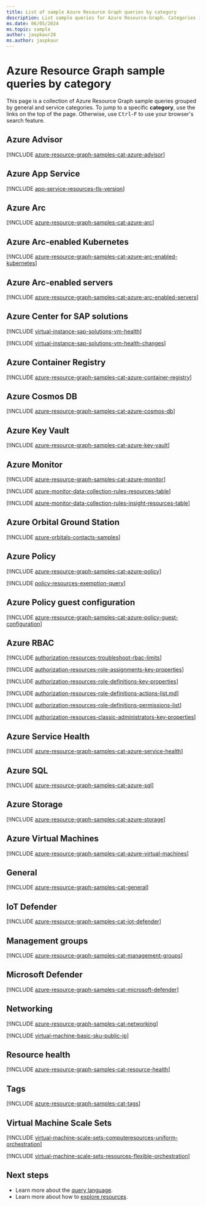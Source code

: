 ```yaml
---
title: List of sample Azure Resource Graph queries by category
description: List sample queries for Azure Resource-Graph. Categories include Tags, Azure Advisor, Key Vault, Kubernetes, Guest Configuration, and more.
ms.date: 06/05/2024
ms.topic: sample
author: jaspkaur28
ms.author: jaspkaur
---
```


# Azure Resource Graph sample queries by category

This page is a collection of Azure Resource Graph sample queries grouped by general and service
categories. To jump to a specific **category**, use the links on the top of the page.
Otherwise, use <kbd>Ctrl</kbd>-<kbd>F</kbd> to use your browser's search feature.

## Azure Advisor

[!INCLUDE [azure-resource-graph-samples-cat-azure-advisor](../includes/samples-by-category/azure-advisor.md)]

## Azure App Service

[!INCLUDE [app-service-resources-tls-version](../includes/samples-by-category/query/app-service-resources-tls-version.md)]

## Azure Arc

[!INCLUDE [azure-resource-graph-samples-cat-azure-arc](../includes/samples-by-category/azure-arc.md)]

## Azure Arc-enabled Kubernetes

[!INCLUDE [azure-resource-graph-samples-cat-azure-arc-enabled-kubernetes](../includes/samples-by-category/azure-arc-enabled-kubernetes.md)]

## Azure Arc-enabled servers

[!INCLUDE [azure-resource-graph-samples-cat-azure-arc-enabled-servers](../includes/samples-by-category/azure-arc-enabled-servers.md)]

## Azure Center for SAP solutions

[!INCLUDE [virtual-instance-sap-solutions-vm-health](../includes/samples-by-category/query/virtual-instance-sap-solutions-vm-health.md)]

[!INCLUDE [virtual-instance-sap-solutions-vm-health-changes](../includes/samples-by-category/query/virtual-instance-sap-solutions-vm-health-changes.md)]

## Azure Container Registry

[!INCLUDE [azure-resource-graph-samples-cat-azure-container-registry](../includes/samples-by-category/azure-container-registry.md)]

## Azure Cosmos DB

[!INCLUDE [azure-resource-graph-samples-cat-azure-cosmos-db](../includes/samples-by-category/azure-cosmos-db.md)]

## Azure Key Vault

[!INCLUDE [azure-resource-graph-samples-cat-azure-key-vault](../includes/samples-by-category/azure-key-vault.md)]

## Azure Monitor

[!INCLUDE [azure-resource-graph-samples-cat-azure-monitor](../includes/samples-by-category/azure-monitor.md)]

[!INCLUDE [azure-monitor-data-collection-rules-resources-table](../includes/samples-by-category/query/resources-monitor-data-collection-rules.md)]

[!INCLUDE [azure-monitor-data-collection-rules-insight-resources-table](../includes/samples-by-category/query/insight-resources-monitor-data-collection-rules.md)]


## Azure Orbital Ground Station

[!INCLUDE [azure-orbitals-contacts-samples](../includes/samples-by-category/query/orbital-resources-contacts.md)]

## Azure Policy

[!INCLUDE [azure-resource-graph-samples-cat-azure-policy](../includes/samples-by-category/azure-policy.md)]

[!INCLUDE [policy-resources-exemption-query](../includes/samples-by-category/query/policy-resources-exemption-query.md)]

## Azure Policy guest configuration

[!INCLUDE [azure-resource-graph-samples-cat-azure-policy-guest-configuration](../includes/samples-by-category/azure-policy-guest-configuration.md)]

## Azure RBAC

[!INCLUDE [authorization-resources-troubleshoot-rbac-limits](../includes/samples-by-category/query/authorization-resources-troubleshoot-rbac-limits.md)]

[!INCLUDE [authorization-resources-role-assignments-key-properties](../includes/samples-by-category/query/authorization-resources-role-assignments-key-properties.md)]

[!INCLUDE [authorization-resources-role-definitions-key-properties](../includes/samples-by-category/query/authorization-resources-role-definitions-key-properties.md)]

[!INCLUDE [authorization-resources-role-definitions-actions-list.md](../includes/samples-by-category/query/authorization-resources-role-definitions-actions-list.md)]

[!INCLUDE [authorization-resources-role-definitions-permissions-list](../includes/samples-by-category/query/authorization-resources-role-definitions-permissions-list.md)]

[!INCLUDE [authorization-resources-classic-administrators-key-properties](../includes/samples-by-category/query/authorization-resources-classic-administrators-key-properties.md)]

## Azure Service Health

[!INCLUDE [azure-resource-graph-samples-cat-azure-service-health](../includes/samples-by-category/azure-service-health.md)]

## Azure SQL

[!INCLUDE [azure-resource-graph-samples-cat-azure-sql](../includes/samples-by-category/azure-sql.md)]

## Azure Storage

[!INCLUDE [azure-resource-graph-samples-cat-azure-storage](../includes/samples-by-category/azure-storage.md)]

## Azure Virtual Machines

[!INCLUDE [azure-resource-graph-samples-cat-azure-virtual-machines](../includes/samples-by-category/azure-virtual-machines.md)]

## General

[!INCLUDE [azure-resource-graph-samples-cat-general](../includes/samples-by-category/general.md)]

## IoT Defender

[!INCLUDE [azure-resource-graph-samples-cat-iot-defender](../includes/samples-by-category/iot-defender.md)]

## Management groups

[!INCLUDE [azure-resource-graph-samples-cat-management-groups](../includes/samples-by-category/management-groups.md)]

## Microsoft Defender

[!INCLUDE [azure-resource-graph-samples-cat-microsoft-defender](../includes/samples-by-category/microsoft-defender.md)]

## Networking

[!INCLUDE [azure-resource-graph-samples-cat-networking](../includes/samples-by-category/networking.md)]

[!INCLUDE [virtual-machine-basic-sku-public-ip](../includes/samples-by-category/query/virtual-machine-basic-sku-public-ip.md)]

## Resource health

[!INCLUDE [azure-resource-graph-samples-cat-resource-health](../includes/samples-by-category/resource-health.md)]

## Tags

[!INCLUDE [azure-resource-graph-samples-cat-tags](../includes/samples-by-category/tags.md)]

## Virtual Machine Scale Sets

[!INCLUDE [virtual-machine-scale-sets-computeresources-uniform-orchestration](../includes/samples-by-category/query/virtual-machine-scale-sets-computeresources-uniform-orchestration.md)]

[!INCLUDE [virtual-machine-scale-sets-resources-flexible-orchestration](../includes/samples-by-category/query/virtual-machine-scale-sets-resources-flexible-orchestration.md)]

## Next steps

- Learn more about the [query language](../concepts/query-language.md).
- Learn more about how to [explore resources](../concepts/explore-resources.md).
